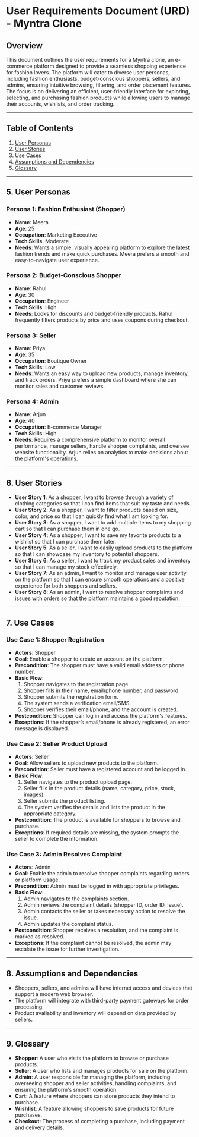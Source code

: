 # User Requirements Document (URD) - Myntra Clone


## Overview

This document outlines the user requirements for a Myntra clone, an e-commerce platform designed to provide a seamless shopping experience for fashion lovers. The platform will cater to diverse user personas, including fashion enthusiasts, budget-conscious shoppers, sellers, and admins, ensuring intuitive browsing, filtering, and order placement features. The focus is on delivering an efficient, user-friendly interface for exploring, selecting, and purchasing fashion products while allowing users to manage their accounts, wishlists, and order tracking. 

---

## Table of Contents

1. [User Personas](#user-personas)  
2. [User Stories](#user-stories)  
3. [Use Cases](#use-cases)  
4. [Assumptions and Dependencies](#assumptions-and-dependencies)  
5. [Glossary](#glossary)  

---

## 5. User Personas

### Persona 1: Fashion Enthusiast (Shopper)
- **Name**: Meera  
- **Age**: 25  
- **Occupation**: Marketing Executive  
- **Tech Skills**: Moderate  
- **Needs**: Wants a simple, visually appealing platform to explore the latest fashion trends and make quick purchases. Meera prefers a smooth and easy-to-navigate user experience.

### Persona 2: Budget-Conscious Shopper
- **Name**: Rahul  
- **Age**: 30  
- **Occupation**: Engineer  
- **Tech Skills**: High  
- **Needs**: Looks for discounts and budget-friendly products. Rahul frequently filters products by price and uses coupons during checkout.

### Persona 3: Seller
- **Name**: Priya  
- **Age**: 35  
- **Occupation**: Boutique Owner  
- **Tech Skills**: Low  
- **Needs**: Wants an easy way to upload new products, manage inventory, and track orders. Priya prefers a simple dashboard where she can monitor sales and customer reviews.

### Persona 4: Admin
- **Name**: Arjun  
- **Age**: 40  
- **Occupation**: E-commerce Manager  
- **Tech Skills**: High  
- **Needs**: Requires a comprehensive platform to monitor overall performance, manage sellers, handle shopper complaints, and oversee website functionality. Arjun relies on analytics to make decisions about the platform's operations.

---

## 6. User Stories

- **User Story 1**: As a shopper, I want to browse through a variety of clothing categories so that I can find items that suit my taste and needs.
- **User Story 2**: As a shopper, I want to filter products based on size, color, and price so that I can quickly find what I am looking for.
- **User Story 3**: As a shopper, I want to add multiple items to my shopping cart so that I can purchase them in one go.
- **User Story 4**: As a shopper, I want to save my favorite products to a wishlist so that I can purchase them later.
- **User Story 5**: As a seller, I want to easily upload products to the platform so that I can showcase my inventory to potential shoppers.
- **User Story 6**: As a seller, I want to track my product sales and inventory so that I can manage my stock effectively.
- **User Story 7**: As an admin, I want to monitor and manage user activity on the platform so that I can ensure smooth operations and a positive experience for both shoppers and sellers.
- **User Story 8**: As an admin, I want to resolve shopper complaints and issues with orders so that the platform maintains a good reputation.

---

## 7. Use Cases

### **Use Case 1: Shopper Registration**
- **Actors**: Shopper  
- **Goal**: Enable a shopper to create an account on the platform.  
- **Precondition**: The shopper must have a valid email address or phone number.  
- **Basic Flow**:  
  1. Shopper navigates to the registration page.  
  2. Shopper fills in their name, email/phone number, and password.  
  3. Shopper submits the registration form.  
  4. The system sends a verification email/SMS.  
  5. Shopper verifies their email/phone, and the account is created.  
- **Postcondition**: Shopper can log in and access the platform's features.  
- **Exceptions**: If the shopper’s email/phone is already registered, an error message is displayed.

### **Use Case 2: Seller Product Upload**
- **Actors**: Seller  
- **Goal**: Allow sellers to upload new products to the platform.  
- **Precondition**: Seller must have a registered account and be logged in.  
- **Basic Flow**:  
  1. Seller navigates to the product upload page.  
  2. Seller fills in the product details (name, category, price, stock, images).  
  3. Seller submits the product listing.  
  4. The system verifies the details and lists the product in the appropriate category.  
- **Postcondition**: The product is available for shoppers to browse and purchase.  
- **Exceptions**: If required details are missing, the system prompts the seller to complete the information.

### **Use Case 3: Admin Resolves Complaint**
- **Actors**: Admin  
- **Goal**: Enable the admin to resolve shopper complaints regarding orders or platform usage.  
- **Precondition**: Admin must be logged in with appropriate privileges.  
- **Basic Flow**:  
  1. Admin navigates to the complaints section.  
  2. Admin reviews the complaint details (shopper ID, order ID, issue).  
  3. Admin contacts the seller or takes necessary action to resolve the issue.  
  4. Admin updates the complaint status.  
- **Postcondition**: Shopper receives a resolution, and the complaint is marked as resolved.  
- **Exceptions**: If the complaint cannot be resolved, the admin may escalate the issue for further investigation.

---

## 8. Assumptions and Dependencies

- Shoppers, sellers, and admins will have internet access and devices that support a modern web browser.
- The platform will integrate with third-party payment gateways for order processing.
- Product availability and inventory will depend on data provided by sellers.

---

## 9. Glossary

- **Shopper**: A user who visits the platform to browse or purchase products.
- **Seller**: A user who lists and manages products for sale on the platform.
- **Admin**: A user responsible for managing the platform, including overseeing shopper and seller activities, handling complaints, and ensuring the platform's smooth operation.
- **Cart**: A feature where shoppers can store products they intend to purchase.
- **Wishlist**: A feature allowing shoppers to save products for future purchases.
- **Checkout**: The process of completing a purchase, including payment and delivery details.
